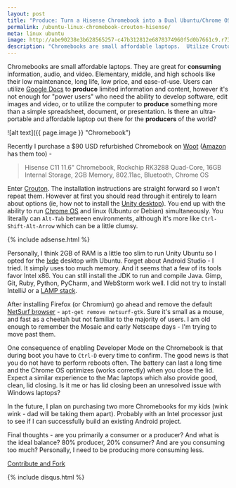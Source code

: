 ```yaml
---
layout: post
title: "Produce: Turn a Hisense Chromebook into a Dual Ubuntu/Chrome OS Laptop"
permalink: /ubuntu-linux-chromebook-crouton-hisense/
meta: linux ubuntu
image: http://abe90238e3b628565257-c47b312812e6878374960f5d0b7661c9.r73.cf1.rackcdn.com/chromebook.jpg
description: "Chromebooks are small affordable laptops.  Utilize Crouton with a Hisense C11 to produce content."
---
```

Chromebooks are small affordable laptops.  They are great for **consuming** information, audio, and video.  Elementary, middle, and high schools like their low maintenance, long life, low price, and ease-of-use.  Users can utilize [Google Docs](http://docs.google.com/) to **produce** limited information and content, however it's not enough for "power users" who need the ability to develop software, edit images and video, or to utilize the computer to **produce** something more than a simple spreadsheet, document, or presentation.  Is there an ultra-portable and affordable laptop out there for the **producers** of the world?

![alt text]({{ page.image }} "Chromebook")

Recently I purchase a $90 USD refurbished Chromebook on [Woot](http://www.woot.com) ([Amazon](http://amzn.to/21AnI8c) has them too) -

> Hisense C11 11.6" Chromebook, Rockchip RK3288 Quad-Core, 16GB Internal Storage, 2GB Memory, 802.11ac, Bluetooth, Chrome OS

Enter [Crouton](https://github.com/dnschneid/crouton).  The installation instructions are straight forward so I won't repeat them.  However at first you should read through it entirely to learn about options (ie, how not to install the [Unity desktop](https://unity.ubuntu.com/)).  You end up with the ability to run [Chrome OS](https://en.wikipedia.org/wiki/Chrome_OS) and linux (Ubuntu or Debian) simultaneously.  You literally can ```Alt-Tab``` between environments, although it's more like ```Ctrl-Shift-Alt-Arrow``` which can be a little clumsy.

{% include adsense.html %}

Personally, I think 2GB of RAM is a little too slim to run Unity Ubuntu so I opted for the [lxde](http://lxde.org/) desktop with Ubuntu.  Forget about Android Studio - I tried.  It simply uses too much memory.  And it seems that a few of its tools favor Intel x86.  You can still install the JDK to run and compile Java.  Gimp, Git, Ruby, Python, PyCharm, and WebStorm work well.  I did not try to install IntelliJ or a [LAMP stack](https://en.wikipedia.org/wiki/LAMP_%28software_bundle%29).

After installing Firefox (or Chromium) go ahead and remove the default [NetSurf browser](http://www.netsurf-browser.org/) - ```apt-get remove netsurf-gtk```.  Sure it's small as a mouse, and fast as a cheetah but not familiar to the majority of users.  I am old enough to remember the Mosaic and early Netscape days - I'm trying to move past them.

One consequence of enabling Developer Mode on the Chromebook is that during boot you have to ```Ctrl-D``` every time to confirm.  The good news is that you do not have to perform reboots often.  The battery can last a long time and the Chrome OS optimizes (works correctly) when you close the lid.  Expect a similar experience to the Mac laptops which also provide good, clean, lid closing.  Is it me or has lid closing been an unresolved issue with Windows laptops?

In the future, I plan on purchasing two more Chromebooks for my kids (wink wink - dad will be taking them apart).  Probably with an Intel processor just to see if I can successfully build an existing Android project.

Final thoughts - are you primarily a consumer or a producer?  And what is the ideal balance?  80% producer, 20% consumer?  And are you consuming too much?  Personally, I need to be producing more consuming less.

<span class="fi-page-edit size-21"></span> <a href="{{ site.post_source_root }}2016-02-26-ubuntu-linux-chromebook-crouton-hisense.markdown" target="_blank">Contribute and Fork</a>

{% include disqus.html %}